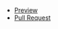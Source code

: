  - [Preview](https://github.com/Ihor-Myslovskyi/ready-to-start)
 - [Pull Request](https://github.com/Ihor-Myslovskyi/ready-to-start/pull/1/files)
